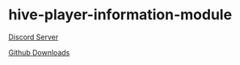 # hive-player-information-module
[Discord Server](https://discord.gg/M8ezRYMfGj)

[Github Downloads](https://github.com/qC0DE/hive-player-information-module)
